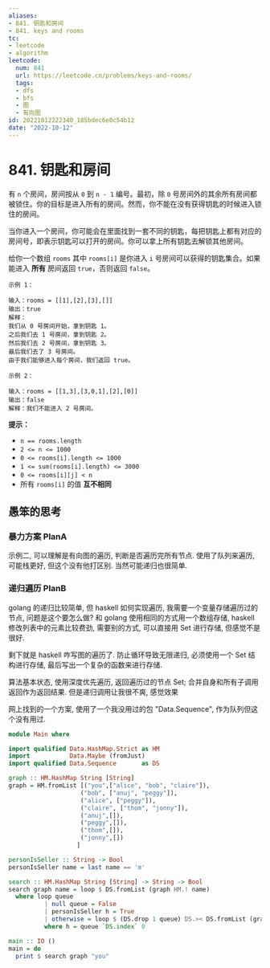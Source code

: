 ```yaml
---
aliases:
- 841. 钥匙和房间
- 841. keys and rooms
tc:
- leetcode
- algorithm
leetcode:
  num: 841
  url: https://leetcode.cn/problems/keys-and-rooms/
  tags:
  - dfs
  - bfs
  - 图
  - 有向图
id: 20221012222340_185bdec6e0c54b12
date: "2022-10-12"
---
```


# 841. 钥匙和房间

有 `n` 个房间，房间按从 `0` 到 `n - 1` 编号。最初，除 `0` 号房间外的其余所有房间都被锁住。你的目标是进入所有的房间。然而，你不能在没有获得钥匙的时候进入锁住的房间。

当你进入一个房间，你可能会在里面找到一套不同的钥匙，每把钥匙上都有对应的房间号，即表示钥匙可以打开的房间。你可以拿上所有钥匙去解锁其他房间。

给你一个数组 `rooms` 其中 `rooms[i]` 是你进入 `i` 号房间可以获得的钥匙集合。如果能进入 **所有** 房间返回 `true`，否则返回 `false`。

```
示例 1：

输入：rooms = [[1],[2],[3],[]]
输出：true
解释：
我们从 0 号房间开始，拿到钥匙 1。
之后我们去 1 号房间，拿到钥匙 2。
然后我们去 2 号房间，拿到钥匙 3。
最后我们去了 3 号房间。
由于我们能够进入每个房间，我们返回 true。

示例 2：

输入：rooms = [[1,3],[3,0,1],[2],[0]]
输出：false
解释：我们不能进入 2 号房间。
```

**提示：**

* `n == rooms.length`
* `2 <= n <= 1000`
* `0 <= rooms[i].length <= 1000`
* `1 <= sum(rooms[i].length) <= 3000`
* `0 <= rooms[i][j] < n`
* 所有 `rooms[i]` 的值 **互不相同**

## 愚笨的思考

### 暴力方案 PlanA

示例二, 可以理解是有向图的遍历, 判断是否遍历完所有节点. 使用了队列来遍历, 可能栈更好, 但这个没有他打区别. 当然可能递归也很简单.

### 递归遍历 PlanB

golang 的递归比较简单, 但 haskell 如何实现遍历, 我需要一个变量存储遍历过的节点, 问题是这个要怎么做? 和 golang 使用相同的方式用一个数组存储, haskell 修改列表中的元素比较费劲, 需要别的方式, 可以直接用 Set 进行存储, 但感觉不是很好.

剩下就是 haskell 咋写图的遍历了. 防止循环导致无限递归, 必须使用一个 Set 结构进行存储, 最后写出一个复杂的函数来进行存储.

算法基本状态, 使用深度优先遍历, 返回遍历过的节点 Set; 合并自身和所有子调用返回作为返回结果. 但是递归调用让我很不爽, 感觉效果

网上找到的一个方案, 使用了一个我没用过的包 "Data.Sequence", 作为队列但这个没有用过.

```hs
module Main where

import qualified Data.HashMap.Strict as HM
import           Data.Maybe (fromJust)
import qualified Data.Sequence       as DS

graph :: HM.HashMap String [String]
graph = HM.fromList [("you",["alice", "bob", "claire"]),
                    ("bob", ["anuj", "peggy"]),
                    ("alice", ["peggy"]),
                    ("claire", ["thom", "jonny"]),
                    ("anuj",[]),
                    ("peggy",[]),
                    ("thom",[]),
                    ("jonny",[])
                   ]

personIsSeller :: String -> Bool
personIsSeller name = last name == 'm'

search :: HM.HashMap String [String] -> String -> Bool
search graph name = loop $ DS.fromList (graph HM.! name)
  where loop queue
          | null queue = False
          | personIsSeller h = True
          | otherwise = loop $ (DS.drop 1 queue) DS.>< DS.fromList (graph HM.! h)
          where h = queue `DS.index` 0

main :: IO ()
main = do
  print $ search graph "you"
```
